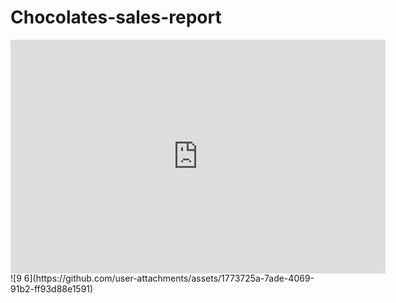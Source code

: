 # Chocolates-sales-report
<iframe title="chocolate performance sales" width="600" height="373.5" src="https://app.powerbi.com/view?r=eyJrIjoiNTA1NTA0ZjItMjdlMS00NTNmLWJlNzAtZWEyZTVkOTI4ODE0IiwidCI6ImE4ZWVjMjgxLWFhYTMtNGRhZS1hYzliLTlhMzk4YjkyMTVlNyIsImMiOjN9" frameborder="0" allowFullScreen="true"></iframe>
![9 6](https://github.com/user-attachments/assets/1773725a-7ade-4069-91b2-ff93d88e1591)
